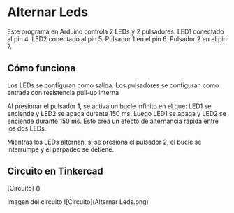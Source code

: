 # Alternar Leds

Este programa en Arduino controla 2 LEDs y 2 pulsadores:
LED1 conectado al pin 4.
LED2 conectado al pin 5.
Pulsador 1 en el pin 6.
Pulsador 2 en el pin 7.

## Cómo funciona

Los LEDs se configuran como salida.
Los pulsadores se configuran como entrada con resistencia pull-up interna

Al presionar el pulsador 1, se activa un bucle infinito en el que:
LED1 se enciende y LED2 se apaga durante 150 ms.
Luego LED1 se apaga y LED2 se enciende durante 150 ms.
Esto crea un efecto de alternancia rápida entre los dos LEDs.

Mientras los LEDs alternan, si se presiona el pulsador 2, el bucle se interrumpe y el parpadeo se detiene.

## Circuito en Tinkercad

[Circuito] ()

  Imagen del circuito
 ![Circuito](Alternar Leds.png)

